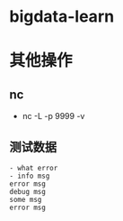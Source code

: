 # bigdata-learn
# 其他操作
## nc
- nc -L -p 9999 -v
## 测试数据
```test text
- what error
- info msg
error msg
debug msg
some msg
error msg
```